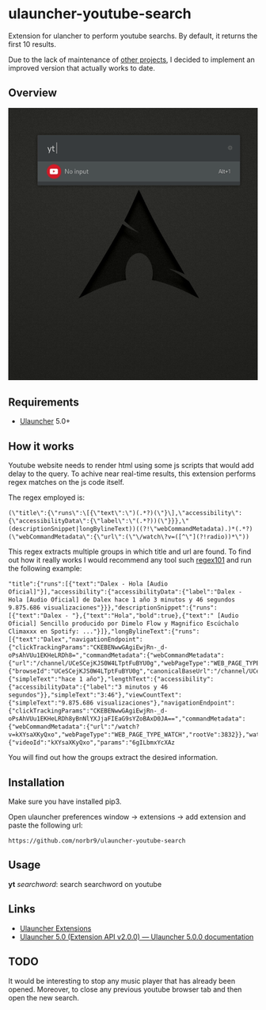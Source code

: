 # ulauncher-youtube-search
Extension for ulancher to perform youtube searchs. By default, it returns the first 10 results.

Due to the lack of maintenance of [other projects](https://github.com/lifeofcoding/ulauncher-youtube), I decided to implement an improved version that actually works to date.

## Overview
![](images/youtube_search.gif )

## Requirements

* [Ulauncher](https://github.com/Ulauncher/Ulauncher) 5.0+


## How it works
Youtube website needs to render html using some js scripts that would add delay to the query. To achive near real-time results, this extension performs regex matches on the js code itself.

The regex employed is:

```
(\"title\":{\"runs\":\[{\"text\":\")(.*?)(\"}\],\"accessibility\":{\"accessibilityData\":{\"label\":\"(.*?))(\"}}},\"(descriptionSnippet|longBylineText))((?!\"webCommandMetadata).)*(.*?)(\"webCommandMetadata\":{\"url\":(\"\/watch\?v=([^\"](?!radio))*\"))
```

This regex extracts multiple groups in which title and url are found. To find out how it really works I would recommend any tool such [regex101](https://regex101.com) and run the following example:

```
"title":{"runs":[{"text":"Dalex - Hola [Audio Oficial]"}],"accessibility":{"accessibilityData":{"label":"Dalex - Hola [Audio Oficial] de Dalex hace 1 año 3 minutos y 46 segundos 9.875.686 visualizaciones"}}},"descriptionSnippet":{"runs":[{"text":"Dalex - "},{"text":"Hola","bold":true},{"text":" [Audio Oficial] Sencillo producido por Dimelo Flow y Magnifico Escúchalo Climaxxx en Spotify: ..."}]},"longBylineText":{"runs":[{"text":"Dalex","navigationEndpoint":{"clickTrackingParams":"CKEBENwwGAgiEwjRn-_d-oPsAhVUu1EKHeLRDh8=","commandMetadata":{"webCommandMetadata":{"url":"/channel/UCeSCejKJS0W4LTptFuBYU0g","webPageType":"WEB_PAGE_TYPE_CHANNEL","rootVe":3611}},"browseEndpoint":{"browseId":"UCeSCejKJS0W4LTptFuBYU0g","canonicalBaseUrl":"/channel/UCeSCejKJS0W4LTptFuBYU0g"}}}]},"publishedTimeText":{"simpleText":"hace 1 año"},"lengthText":{"accessibility":{"accessibilityData":{"label":"3 minutos y 46 segundos"}},"simpleText":"3:46"},"viewCountText":{"simpleText":"9.875.686 visualizaciones"},"navigationEndpoint":{"clickTrackingParams":"CKEBENwwGAgiEwjRn-_d-oPsAhVUu1EKHeLRDh8yBnNlYXJjaFIEaG9sYZoBAxD0JA==","commandMetadata":{"webCommandMetadata":{"url":"/watch?v=kXYsaXKyQxo","webPageType":"WEB_PAGE_TYPE_WATCH","rootVe":3832}},"watchEndpoint":{"videoId":"kXYsaXKyQxo","params":"6gILbmxYcXAz
```

You will find out how the groups extract the desired information.


## Installation
Make sure you have installed pip3. 

Open ulauncher preferences window -> extensions -> add extension and paste the following url:

```
https://github.com/norbr9/ulauncher-youtube-search
```

## Usage
**yt** *searchword*: search searchword on youtube


## Links
* [Ulauncher Extensions](https://ext.ulauncher.io/)
* [Ulauncher 5.0 (Extension API v2.0.0) — Ulauncher 5.0.0 documentation](http://docs.ulauncher.io/en/latest/)


## TODO
It would be interesting to stop any music player that has already been opened. Moreover, to close any previous youtube browser tab and then open the new search. 